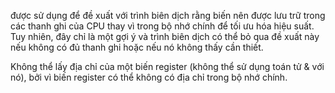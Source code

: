 được sử dụng để đề xuất với trình biên dịch rằng biến nên được lưu trữ trong các thanh ghi của CPU thay vì trong bộ nhớ chính để tối ưu hóa hiệu suất. Tuy nhiên, đây chỉ là một gợi ý và trình biên dịch có thể bỏ qua đề xuất này nếu không có đủ thanh ghi hoặc nếu nó không thấy cần thiết.

Không thể lấy địa chỉ của một biến register (không thể sử dụng toán tử & với nó), bởi vì biến register có thể không có địa chỉ trong bộ nhớ chính.
